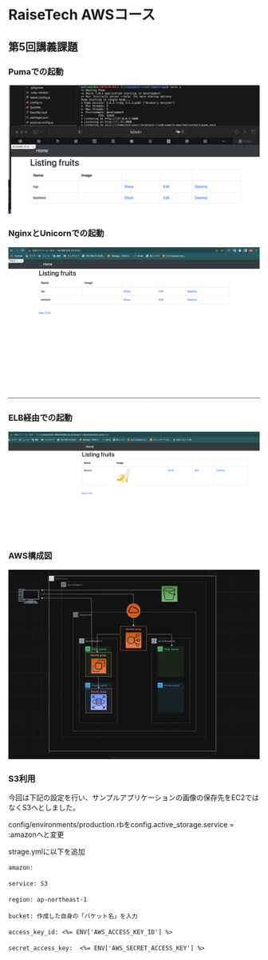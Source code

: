 # RaiseTech AWSコース
## 第5回講義課題

### Pumaでの起動
![lecture05](../lecture05/puma.png)


### NginxとUnicornでの起動
![lecture05](../lecture05/Nginx&Unicorn.png)


### ELB経由での起動
![lecture05](../lecture05/Banana.png)


### AWS構成図
![lecture05](../lecture05/diagram.png)


### S3利用
 今回は下記の設定を行い、サンプルアプリケーションの画像の保存先をEC2ではなくS3へとしました。

 config/environments/production.rbをconfig.active_storage.service = :amazonへと変更

 strage.ymlに以下を追加

 	amazon:

	service: S3

	region: ap-northeast-1

	bucket: 作成した自身の「バケット名」を入力

	access_key_id: <%= ENV['AWS_ACCESS_KEY_ID'] %>

	secret_access_key:  <%= ENV['AWS_SECRET_ACCESS_KEY'] %>
	
